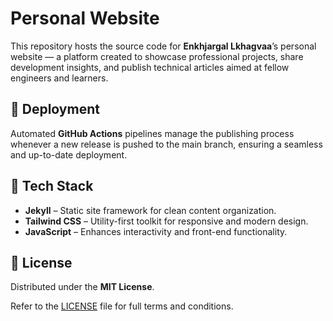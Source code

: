 # Personal Website

This repository hosts the source code for **Enkhjargal Lkhagvaa**’s personal website — a platform created to showcase professional projects, share development insights, and publish technical articles aimed at fellow engineers and learners.

## 🚀 Deployment

Automated **GitHub Actions** pipelines manage the publishing process whenever a new release is pushed to the main branch, ensuring a seamless and up-to-date deployment.

## 🧩 Tech Stack

- **Jekyll** – Static site framework for clean content organization.
- **Tailwind CSS** – Utility-first toolkit for responsive and modern design.
- **JavaScript** – Enhances interactivity and front-end functionality.

## 📜 License

Distributed under the **MIT License**.

Refer to the [LICENSE](LICENSE) file for full terms and conditions.

